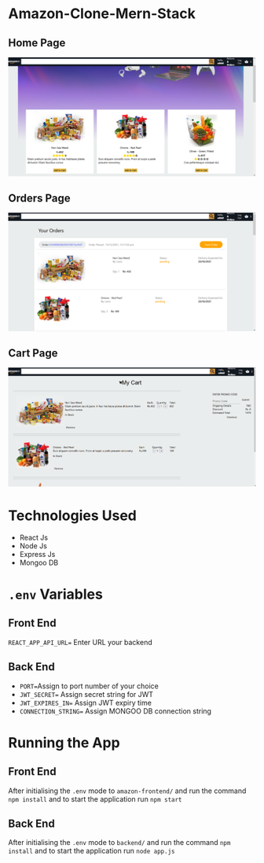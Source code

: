 # Amazon-Clone-Mern-Stack


## Home Page
<img src="homepage.png" alt="Home Page" />

## Orders Page
<img src="orders.png" alt="Orders Page"/>

## Cart Page
<img src="cart.png" alt="Cart page" />

# Technologies Used

<ul>
  <li>React Js</li>
  <li>Node Js</li>
  <li>Express Js</li>
  <li>Mongoo DB</li>
</ul>

# ```.env``` Variables
<h2>Front End </h2>

<code>REACT_APP_API_URL=</code> Enter URL your backend

<h2>Back End</h2>

<ul>
  <li><code>PORT=</code>Assign to port number of your choice</li>
  <li><code>JWT_SECRET=</code> Assign secret string for JWT</li>
  <li><code>JWT_EXPIRES_IN=</code> Assign JWT expiry time</li>
  <li><code>CONNECTION_STRING=</code> Assign MONGOO DB connection string</li>
  </ul>
<h1>Running the App</h1>

<h2>Front End</h2>
After initialising the <code>.env</code> mode to <code>amazon-frontend/</code> and run the command <code>npm install</code> and to start the application run <code>npm start</code>
<h2>Back End</h2>
  After initialising the <code>.env</code> mode to <code>backend/</code> and run the command <code>npm install</code> and to start the application run <code>node app.js</code>
